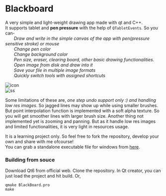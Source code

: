 # Blackboard
A very simple and light-weight drawing app made with qt and C++.  
It supports tablet and **pen pressure** with the help of `QTabletEvents`. So you can-  
        *Draw and write in the simple canvas of the app with pen(pressure sensitive stroke) or mouse*  
        *Change pen color*  
        *Change background color*  
        *Pen size, eraser, clearing board, other basic drawing functionalities.*  
        *Open image from disk and draw into it*  
        *Save your file in multiple image formats*  
        *Quickly switch tools with assigned shortcuts*

![icon](https://user-images.githubusercontent.com/80115356/141755218-0f76e086-e1c2-4f89-ab3e-5b004f12d229.png)  
![ss](https://user-images.githubusercontent.com/80115356/141756973-5f2e6c5e-4c4d-4bb0-b28d-adc8dcdb8261.jpg)


Some limitations of these are, *one step undo support only :) and handling low res images*. So jagged lines may show up while using smaller brushes. But point interpolation function is implemented with a soft alpha texture. So you will get smoother lines with larger brush size. Another thing not implemented yet is zooming and panning.
But as it handle low res images and limited functionalities, it is very light in resources usage.  
  
It is a learning project only. So feel free to fork the repository, develop your own and share with me ofcourse!  
You can grab a standalone executable file for windows from [here](https://github.com/UnknownComplexity/Blackboard/releases/tag/v1.0).

### Building from souce
Download Qt6 from official web. Clone the repository. In Qt creator, you can just load the project and hit build. Or,
```
qmake BlackBoard.pro
make
```
